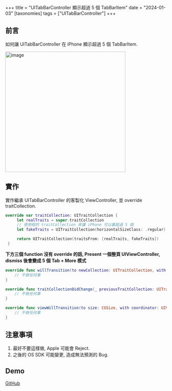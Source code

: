 +++
title = "UITabBarController 顯示超過 5 個 TabBarItem"
date = "2024-01-03"
[taxonomies]
tags = ["UITabBarController"]
+++

## 前言

如何讓 UITabBarController 在 iPhone 顯示超過 5 個 TabBarItem.

<img src="../images/03.png" alt="image" width="375" height="auto">

## 實作

實作繼承 UITabBarController 的客製化 ViewController, 並 override traitCollection.

```swift
override var traitCollection: UITraitCollection {
     let realTraits = super.traitCollection
     // 使用假的 traitCollection 來讓 iPhone 可以塞超過 5 個
     let fakeTraits = UITraitCollection(horizontalSizeClass: .regular)

     return UITraitCollection(traitsFrom: [realTraits, fakeTraits])
 }
```

**下方三個 function 沒有 override 的話, Present 一個整頁 UIViewController, dismiss 後會變成 5 個 Tab + More 模式**

```swift
override func willTransition(to newCollection: UITraitCollection, with coordinator: UIViewControllerTransitionCoordinator) {
    // 不做任何事
}

override func traitCollectionDidChange(_ previousTraitCollection: UITraitCollection?) {
    // 不做任何事
}

override func viewWillTransition(to size: CGSize, with coordinator: UIViewControllerTransitionCoordinator) {
    // 不做任何事
}
```

## 注意事項

1. 最好不要這樣做, Apple 可能會 Reject.
2. 之後的 OS SDK 可能變更, 造成無法預測的 Bug.

## Demo

[GitHub](https://github.com/shinrenpan/tabarcontroller-more-5-tab)
